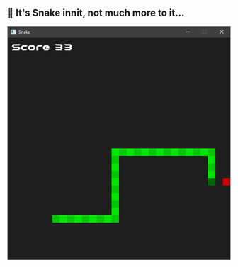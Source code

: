 ## 🐍 It's Snake innit, not much more to it...

![gameplay image](https://github.com/fatonhoti/snake/blob/main/gameplay.png?raw=true)
